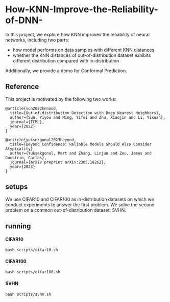# How-KNN-Improve-the-Reliability-of-DNN-

In this project, we explore how KNN improves the reliability of neural networks, including two parts:
* how model performs on data samples with different KNN distances
* whether the KNN distances of out-of-distribution dataset exhibits different distribution compared with in-distribution

Additionally, we provide a demo for Conformal Prediction.

## Reference
This project is motivated by the following two works:
```
@article{sun2022knnood,
  title={Out-of-distribution Detection with Deep Nearest Neighbors},
  author={Sun, Yiyou and Ming, Yifei and Zhu, Xiaojin and Li, Yixuan},
  journal={ICML},
  year={2022}
}
```
```
@article{yuksekgonul2023beyond,
  title={Beyond Confidence: Reliable Models Should Also Consider Atypicality},
  author={Yuksekgonul, Mert and Zhang, Linjun and Zou, James and Guestrin, Carlos},
  journal={arXiv preprint arXiv:2305.18262},
  year={2023}
}
```

## setups
We use CIFAR10 and CIFAR100 as in-distribution datasets on which we conduct experiments to answer the first problem. We 
solve the second problem on a common out-of-distribution dataset: SVHN. 

## running
#### CIFAR10
```
bash scripts/cifar10.sh 
```

#### CIFAR100
```
bash scripts/cifar100.sh 
```

#### SVHN
```
bash scripts/svhn.sh 
```
